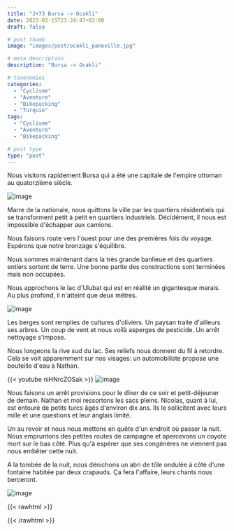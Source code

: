```yaml
---
title: "J+73 Bursa -> Ocakli"
date: 2023-03-15T23:24:47+03:00
draft: false

# post thumb
image: "images/post/ocakli_panoville.jpg"

# meta description
description: "Bursa -> Ocakli"

# taxonomies
categories:
  - "Cyclisme" 
  - "Aventure" 
  - "Bikepacking"
  - "Turquie" 
tags:
  - "Cyclisme" 
  - "Aventure" 
  - "Bikepacking" 

# post type
type: "post"
---
```


Nous visitons rapidement Bursa qui a été une capitale de l'empire ottoman au quatorzième siècle. 

![image](../../images/post/ocakli_marche.jpg)

Marre de la nationale, nous quittons la ville par les quartiers résidentiels qui se transforment petit à petit en quartiers industriels. Décidément, il nous est impossible d'échapper aux camions. 

Nous faisons route vers l'ouest pour une des premières fois du voyage. Espérons que notre bronzage s'équilibre. 

Nous sommes maintenant dans la très grande banlieue et des quartiers entiers sortent de terre. Une bonne partie des constructions sont terminées mais non occupées. 

Nous approchons le lac d'Ulubat qui est en réalité un gigantesque marais. Au plus profond, il n'atteint que deux mètres. 

![image](../../images/post/ocakli_pano.jpg)

Les berges sont remplies de cultures d'oliviers. Un paysan traite d'ailleurs ses arbres. Un coup de vent et nous voilà asperges de pesticide. Un arrêt nettoyage s'impose. 

Nous longeons la rive sud du lac. Ses reliefs nous donnent du fil à retordre. Cela se voit apparemment sur nos visages: un automobiliste propose une bouteille d'eau à Nathan.

{{< youtube niHNrcZOSak >}}
![image](../../images/post/ocakli_gecko.jpg)

Nous faisons un arrêt provisions pour le dîner de ce soir et petit-déjeuner de demain. Nathan et moi ressortons les sacs pleins. Nicolas, quant à lui, est entouré de petits turcs âgés d'environ dix ans. Ils le sollicitent avec leurs mille et une questions et leur anglais limité. 

Un au revoir et nous nous mettons en quête d'un endroit où passer la nuit. Nous empruntons des petites routes de campagne et apercevons un coyote mort sur le bas côté. Plus qu'à espérer que ses congénères ne viennent pas nous embêter cette nuit. 

A la tombée de la nuit, nous dénichons un abri de tôle ondulée à côté d'une fontaine habitée par deux crapauds. Ça fera l'affaire, leurs chants nous berceront. 

![image](../../images/post/ocakli_crapaud.jpg)
 
{{< rawhtml >}} 
<div class="strava-embed-placeholder" data-embed-type="activity" data-embed-id="8719222101"></div><script src="https://strava-embeds.com/embed.js"></script>
{{< /rawhtml >}} 
